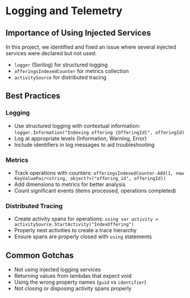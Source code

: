 # Logging and Telemetry

## Importance of Using Injected Services

In this project, we identified and fixed an issue where several injected services were declared but not used:
- `logger` (Serilog) for structured logging
- `offeringsIndexedCounter` for metrics collection
- `activitySource` for distributed tracing

## Best Practices

### Logging

- Use structured logging with contextual information: `logger.Information("Indexing offering {OfferingId}", offeringId)`
- Log at appropriate levels (Information, Warning, Error)
- Include identifiers in log messages to aid troubleshooting

### Metrics

- Track operations with counters: `offeringsIndexedCounter.Add(1, new KeyValuePair<string, object?>("offering_id", offeringId))`
- Add dimensions to metrics for better analysis
- Count significant events (items processed, operations completed)

### Distributed Tracing

- Create activity spans for operations: `using var activity = activitySource.StartActivity("IndexOffering")`
- Properly nest activities to create a trace hierarchy
- Ensure spans are properly closed with `using` statements

## Common Gotchas

- Not using injected logging services
- Returning values from lambdas that expect void
- Using the wrong property names (`guid` vs `identifier`)
- Not closing or disposing activity spans properly